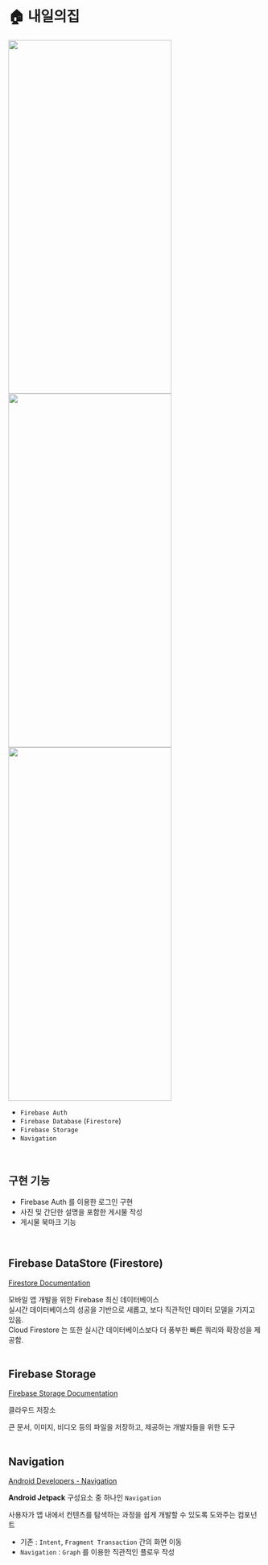 # 🏠 내일의집
<img src="https://github.com/sjunh812/fastcampus-android-bootcamp/assets/79048895/cdd5aa72-f564-46e0-8087-71fa76398cfd" width="324" height="702" /> <img src="https://github.com/sjunh812/fastcampus-android-bootcamp/assets/79048895/a4eeed1c-3a34-42d4-8eee-4a5411f0a8a7" width="324" height="702" />  <img src="https://github.com/sjunh812/fastcampus-android-bootcamp/assets/79048895/7b707734-cc31-4c56-91da-74ec3b4edc29" width="324" height="702" /> 

- `Firebase Auth`
- `Firebase Database` (`Firestore`)
- `Firebase Storage`
- `Navigation`
<br>

## 구현 기능
- Firebase Auth 를 이용한 로그인 구현
- 사진 및 간단한 설명을 포함한 게시물 작성
- 게시물 북마크 기능
<br>

## Firebase DataStore (Firestore)
[Firestore Documentation](https://firebase.google.com/docs/firestore?hl=ko&authuser=0)  

모바일 앱 개발을 위한 Firebase 최신 데이터베이스  
실시간 데이터베이스의 성공을 기반으로 새롭고, 보다 직관적인 데이터 모델을 가지고 있음.  
Cloud Firestore 는 또한 실시간 데이터베이스보다 더 풍부한 빠른 쿼리와 확장성을 제공함.  
<br>

## Firebase Storage
[Firebase Storage Documentation](https://firebase.google.com/docs/storage?hl=ko)  

클라우드 저장소  

큰 문서, 이미지, 비디오 등의 파일을 저장하고, 제공하는 개발자들을 위한 도구  
<br>

## Navigation
[Android Developers - Navigation](https://developer.android.com/guide/navigation?hl=ko)  

**Android Jetpack** 구성요소 중 하나인 `Navigation`  

사용자가 앱 내에서 컨텐츠를 탐색하는 과정을 쉽게 개발할 수 있도록 도와주는 컴포넌트
- 기존 : `Intent`, `Fragment Transaction` 간의 화면 이동
- `Navigation` : `Graph` 를 이용한 직관적인 플로우 작성
<br>
